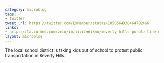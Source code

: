 ```yaml
---
category: microblog
tags:
- twitter
tweet_url: https://twitter.com/ExMember/status/1050564930464702466
links:
- https://la.curbed.com/2018/10/11/17961850/beverly-hills-purple-line-walkout-trump-schools
layout: microblog
---
```

The local school district is taking kids out of school to protest public transportation in Beverly Hills.
